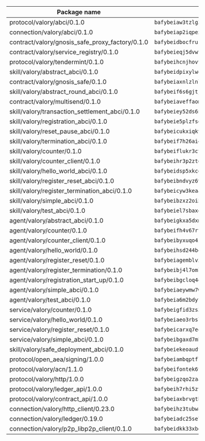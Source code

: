 | Package name                                                  | Package hash                                                  |
| ------------------------------------------------------------- | ------------------------------------------------------------- |
| protocol/valory/abci/0.1.0                                    | `bafybeiaw3tzlg3rkvnn5fcufblktmfwngmxugn4yo7pyjp76zz6aqtqcay` |
| connection/valory/abci/0.1.0                                  | `bafybeiap2iqpexya667merizj6h75267zurbbxhzcijrxu6hdt2wmkrhai` |
| contract/valory/gnosis_safe_proxy_factory/0.1.0               | `bafybeidbocfrust66bagafrzqiniyv2p7kp3i5tgpuiepmuztsnjin2qpe` |
| contract/valory/service_registry/0.1.0                        | `bafybeieqj5dvwttrxigie6kffbhysfjimapbp7zhsgojyukxsjns2dtkny` |
| protocol/valory/tendermint/0.1.0                              | `bafybeihcnjhovvyyfbkuw5sjyfx2lfd4soeocfqzxz54g67333m6nk5gxq` |
| skill/valory/abstract_abci/0.1.0                              | `bafybeidpixylwoisuciygaqnerwfk4wnbropwc2ghvtlmqusqxe6pyz5iu` |
| contract/valory/gnosis_safe/0.1.0                             | `bafybeiaxnlzlnlb34ud6wrsm2el477xnubhpe36gh4pcvmvurfz2uafbve` |
| skill/valory/abstract_round_abci/0.1.0                        | `bafybeif6s6gjtj2ct5y3gsta4kix25c2fr75h4mbq6owifixl2upeqne5e` |
| contract/valory/multisend/0.1.0                               | `bafybeiaveffaomsnmsc5hx62o77u7ilma6eipox7m5lrwa56737ektva3i` |
| skill/valory/transaction_settlement_abci/0.1.0                | `bafybeiey52ds6n3n3kdd4e6lq233b7r6y7z4oxc2q7gorfpiyfbjqfa7d4` |
| skill/valory/registration_abci/0.1.0                          | `bafybeie5plzfse3bkucciqdoqbcblddrtb6g2fstclwodfzkyq3syr7fbu` |
| skill/valory/reset_pause_abci/0.1.0                           | `bafybeicukxiqkvlohmu5j5irpvoo364ykjcp456uuntlo4jlrv4qgbqeji` |
| skill/valory/termination_abci/0.1.0                           | `bafybeif7h26ai4thv3h6bqntverjbxmq6o33m757b6koyvqz4kreht66ly` |
| skill/valory/counter/0.1.0                                    | `bafybeiflukr3ctanj5sqpvzxtejpk3sbuffmkam2enmle5rqx2huuu4jdy` |
| skill/valory/counter_client/0.1.0                             | `bafybeihr3p2ztqpbgzuo4xi7gwq4hjcc3khibirritnxkajaugshlzxjke` |
| skill/valory/hello_world_abci/0.1.0                           | `bafybeidsp5xkcqiwxwjkl4g3g5jd6xz7rqsk3h5snhni35tbtj7uxrha4a` |
| skill/valory/register_reset_abci/0.1.0                        | `bafybeibndvyz6vf3m3kaeqdpd72iqx2z7mlduuyk2hromufbnv5atv43km` |
| skill/valory/register_termination_abci/0.1.0                  | `bafybeicyw3keaafcmnjy53vwce3yoxht52iyxbhiivotxt6dup5dio4pxi` |
| skill/valory/simple_abci/0.1.0                                | `bafybeibzxz2oi5swxetg3qq63wrkvrdwvpiu3qexzosp6oxms7ieipityi` |
| skill/valory/test_abci/0.1.0                                  | `bafybeiel7sbaxeuwnv55mu4rhyfmnzdnpveqbmhy5ahzr5flangezqjj5a` |
| agent/valory/abstract_abci/0.1.0                              | `bafybeigkxa5dxmjqrfhrpxewlgquphqpxlonwknpgcuxdrpva2gaen5g7i` |
| agent/valory/counter/0.1.0                                    | `bafybeifh4v67rt23jh5uyqajqvc7tzxsy7utelf7arux6zhphnv6hjynza` |
| agent/valory/counter_client/0.1.0                             | `bafybeibyxuqo4itomksd6wvr3loblr2ba4jxa4x3wvtgr3rofpl5xueaaa` |
| agent/valory/hello_world/0.1.0                                | `bafybeihsd244b4a3efu547vv2xn4pvrpjzskhh4kfvxaqwrk3budad7nfy` |
| agent/valory/register_reset/0.1.0                             | `bafybeiagemblvxlylbxznwud2pbxnawx6sa32uouevh2c54xut5tx3ndau` |
| agent/valory/register_termination/0.1.0                       | `bafybeibj4l7omltnrzf4tah65qy22rsxt5rg6d6jozqzwl5tb7w6nfhptu` |
| agent/valory/registration_start_up/0.1.0                      | `bafybeibgcloq4e3druqjf22wri57bouh3ewhcs5a3ftmyr52pnjfs3bwse` |
| agent/valory/simple_abci/0.1.0                                | `bafybeiaeywmw7wlv6jr7idpaeckmr3ldn7m6p35evooctt2tmvgl25tn7e` |
| agent/valory/test_abci/0.1.0                                  | `bafybeia6m2bdytkste5ylxsooh33opdsyi54xg7i2kescz2brir4ckrqre` |
| service/valory/counter/0.1.0                                  | `bafybeigfid3zs3mctvxy7ztxbndz2is542oxcz2hznh4lfvtqimov4dhlu` |
| service/valory/hello_world/0.1.0                              | `bafybeiaeo3rbslyn5zaqqviozmmyznbe5i2h3hrzflnujur3uvta4dknp4` |
| service/valory/register_reset/0.1.0                           | `bafybeicarxq7e4n7rilg3bzcdxxpsmloerz2wf5yjxiyxo7sohv63gnkv4` |
| service/valory/simple_abci/0.1.0                              | `bafybeibgaxd7mhqg2tokuws4r5hasktyyd2jlu5hbozzssvuptyzsw7rim` |
| skill/valory/safe_deployment_abci/0.1.0                       | `bafybeiekeoaudt24dryd22l737knuzzl3gpfjadprgt7jqd2hj2vhvuzb4` |
| protocol/open_aea/signing/1.0.0                               | `bafybeiambqptflge33eemdhis2whik67hjplfnqwieoa6wblzlaf7vuo44` |
| protocol/valory/acn/1.1.0                                     | `bafybeifontek6tvaecatoauiule3j3id6xoktpjubvuqi3h2jkzqg7zh7a` |
| protocol/valory/http/1.0.0                                    | `bafybeigzqo2zaakcjtzzsm6dh4x73v72xg6ctk6muyp5uq5ueb7y34fbxy` |
| protocol/valory/ledger_api/1.0.0                              | `bafybeih7rhi5zvfvwakx5ifgxsz2cfipeecsh7bm3gnudjxtvhrygpcftq` |
| protocol/valory/contract_api/1.0.0                            | `bafybeiaxbrvgtbdrh4lslskuxyp4awyr4whcx3nqq5yrr6vimzsxg5dy64` |
| connection/valory/http_client/0.23.0                          | `bafybeihz3tubwado7j3wlivndzzuj3c6fdsp4ra5r3nqixn3ufawzo3wii` |
| connection/valory/ledger/0.19.0                               | `bafybeiadc25se7dgnn4mufztwpzdono4xsfs45qknzdqyi3gckn6ccuv44` |
| connection/valory/p2p_libp2p_client/0.1.0                     | `bafybeidkk33xbga54szmitk6uwsi3ef56hbbdbuasltqtiyki34hgfpnxa` |
